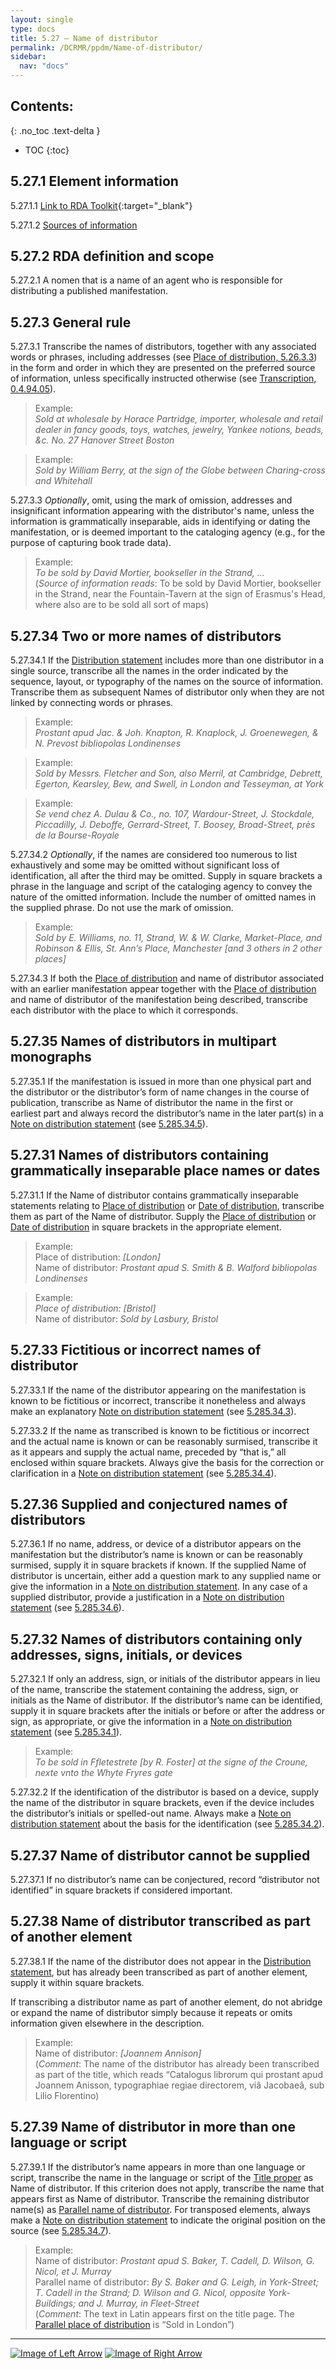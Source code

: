 ```yaml
---
layout: single
type: docs
title: 5.27 — Name of distributor
permalink: /DCRMR/ppdm/Name-of-distributor/
sidebar:
  nav: "docs"
---
```


## Contents:
{: .no_toc .text-delta }

- TOC
{:toc}

## 5.27.1 Element information

<a name="5.27.1.1">5.27.1.1</a> [Link to RDA Toolkit](https://beta.rdatoolkit.org/Content/Index?externalId=en-US_ala-d34564b0-6a8a-384f-b966-a9638b234d89){:target="_blank"}

<a name="5.27.1.2">5.27.1.2</a> [Sources of information](/DCRMR/ppdm/#5011-sources-of-information)

## 5.27.2 RDA definition and scope

<a name="5.27.2.1">5.27.2.1</a> A nomen that is a name of an agent who is responsible for distributing a published manifestation.

## 5.27.3 General rule

<a name="5.27.3.1">5.27.3.1</a> Transcribe the names of distributors, together with any associated words or phrases, including addresses (see [Place of distribution, 5.26.3.3](/DCRMR/ppdm/Place-of-distribution/#5.26.3.3)) in the form and order in which they are presented on the preferred source of information, unless specifically instructed otherwise (see [Transcription, 0.4.94.05](/DCRMR/general-rules/Transcription/#0.4.94.05)).

>Example:  
><CITE>Sold at wholesale by Horace Partridge, importer, wholesale and retail dealer in fancy goods, toys, watches, jewelry, Yankee notions, beads, &c. No. 27 Hanover Street Boston</CITE>

>Example:  
><CITE>Sold by William Berry, at the sign of the Globe between Charing-cross and Whitehall</CITE>

<a name="5.27.3.3">5.27.3.3</a> *Optionally*, omit, using the mark of omission, addresses and insignificant information appearing with the distributor's name, unless the information is grammatically inseparable, aids in identifying or dating the manifestation, or is deemed important to the cataloging agency (e.g., for the purpose of capturing book trade data).

>Example:  
><CITE>To be sold by David Mortier, bookseller in the Strand, …</CITE>  
>(*Source of information reads*: To be sold by David Mortier, bookseller in the Strand, near the Fountain-Tavern at the sign of Erasmus's Head, where also are to be sold all sort of maps)

## 5.27.34 Two or more names of distributors

<a name="5.27.34.1">5.27.34.1</a> If the [Distribution statement](/DCRMR/ppdm/Distribution-statement/) includes more than one distributor in a single source, transcribe all the names in the order indicated by the sequence, layout, or typography of the names on the source of information. Transcribe them as subsequent Names of distributor only when they are not linked by connecting words or phrases.

>Example:  
><CITE>Prostant apud Jac. & Joh. Knapton, R. Knaplock, J. Groenewegen, & N. Prevost bibliopolas Londinenses</CITE>  

>Example:  
><CITE>Sold by Messrs. Fletcher and Son, also Merril, at Cambridge, Debrett, Egerton, Kearsley, Bew, and Swell, in London and Tesseyman, at York</CITE>  

>Example:  
><CITE>Se vend chez A. Dulau & Co., no. 107, Wardour-Street, J. Stockdale, Piccadilly, J. Deboffe, Gerrard-Street, T. Boosey, Broad-Street, près de la Bourse-Royale</CITE> 

<a name="5.27.34.2">5.27.34.2</a> *Optionally*, if the names are considered too numerous to list exhaustively and some may be omitted without significant loss of identification, all after the third may be omitted. Supply in square brackets a phrase in the language and script of the cataloging agency to convey the nature of the omitted information. Include the number of omitted names in the supplied phrase. Do not use the mark of omission.

>Example:  
><CITE>Sold by E. Williams, no. 11, Strand, W. & W. Clarke, Market-Place, and Robinson & Ellis, St. Ann’s Place, Manchester [and 3 others in 2 other places]</CITE>

<a name="5.27.34.3">5.27.34.3</a> If both the [Place of distribution](/DCRMR/ppdm/Place-of-distribution/) and name of distributor associated with an earlier manifestation appear together with the [Place of distribution](/DCRMR/ppdm/Place-of-distribution/) and name of distributor of the manifestation being described, transcribe each distributor with the place to which it corresponds.

## 5.27.35 Names of distributors in multipart monographs

<a name="5.27.35.1">5.27.35.1</a> If the manifestation is issued in more than one physical part and the distributor or the distributor’s form of name changes in the course of publication, transcribe as Name of distributor the name in the first or earliest part and always record the distributor’s name in the later part(s) in a [Note on distribution statement](/DCRMR/ppdm/Note-on-distribution-statement/) (see [5.285.34.5](/DCRMR/ppdm/Note-on-distribution-statement/#5.285.34.5)).

## 5.27.31 Names of distributors containing grammatically inseparable place names or dates

<a name="5.27.31.1">5.27.31.1</a> If the Name of distributor contains grammatically inseparable statements relating to [Place of distribution](/DCRMR/ppdm/Place-of-distribution/) or [Date of distribution](/DCRMR/ppdm/Date-of-distribution/), transcribe them as part of the Name of distributor. Supply the [Place of distribution](/DCRMR/ppdm/Place-of-distribution/) or [Date of distribution](/DCRMR/ppdm/Date-of-distribution/) in square brackets in the appropriate element.

>Example:  
>Place of distribution: <CITE>[London]</CITE>  
>Name of distributor: <CITE>Prostant apud S. Smith & B. Walford bibliopolas Londinenses</CITE>  

>Example:  
><CITE>Place of distribution: [Bristol]</CITE>   
>Name of distributor: <CITE>Sold by Lasbury, Bristol</CITE>  

## 5.27.33 Fictitious or incorrect names of distributor

<a name="5.27.33.1">5.27.33.1</a> If the name of the distributor appearing on the manifestation is known to be fictitious or incorrect, transcribe it nonetheless and always make an explanatory [Note on distribution statement](/DCRMR/ppdm/Note-on-distribution-statement/) (see [5.285.34.3](/DCRMR/ppdm/Note-on-distribution-statement/#5285.34.3)).

<a name="5.27.33.2">5.27.33.2</a> If the name as transcribed is known to be fictitious or incorrect and the actual name is known or can be reasonably surmised, transcribe it as it appears and supply the actual name, preceded by “that is,” all enclosed within square brackets. Always give the basis for the correction or clarification in a [Note on distribution statement](/DCRMR/ppdm/Note-on-distribution-statement/) (see [5.285.34.4](/DCRMR/ppdm/Note-on-distribution-statement/#5.285.34.4)).

## 5.27.36 Supplied and conjectured names of distributors

<a name="5.27.36.1">5.27.36.1</a> If no name, address, or device of a distributor appears on the manifestation but the distributor’s name is known or can be reasonably surmised, supply it in square brackets if known. If the supplied Name of distributor is uncertain, either add a question mark to any supplied name or give the information in a [Note on distribution statement](/DCRMR/ppdm/Note-on-distribution-statement/). In any case of a supplied distributor, provide a justification in a [Note on distribution statement](/DCRMR/ppdm/Note-on-distribution-statement/) (see [5.285.34.6](/DCRMR/ppdm/Note-on-distribution-statement/#5.285.34.6)).

## 5.27.32 Names of distributors containing only addresses, signs, initials, or devices

<a name="5.27.32.1">5.27.32.1</a> If only an address, sign, or initials of the distributor appears in lieu of the name, transcribe the statement containing the address, sign, or initials as the Name of distributor. If the distributor’s name can be identified, supply it in square brackets after the initials or before or after the address or sign, as appropriate, or give the information in a [Note on distribution statement](/DCRMR/ppdm/Note-on-distribution-statement/) (see [5.285.34.1](/DCRMR/ppdm/Note-on-distribution-statement/#5.285.34.1)).

>Example:  
><CITE>To be sold in Ffletestrete [by R. Foster] at the signe of the Croune, nexte vnto the Whyte Fryres gate</CITE>

<a name="5.27.32.2">5.27.32.2</a>  If the identification of the distributor is based on a device, supply the name of the distributor in square brackets, even if the device includes the distributor’s initials or spelled-out name. Always make a [Note on distribution statement](/DCRMR/ppdm/Note-on-distribution-statement/) about the basis for the identification (see [5.285.34.2](/DCRMR/ppdm/Note-on-distribution-statement/#5.285.34.2)).

## 5.27.37 Name of distributor cannot be supplied

<a name="5.27.37.1">5.27.37.1</a> If no distributor’s name can be conjectured, record  “distributor not identified” in square brackets if considered important.

## 5.27.38 Name of distributor transcribed as part of another element

<a name="5.27.38.1">5.27.38.1</a> If the name of the distributor does not appear in the [Distribution statement](/DCRMR/ppdm/Distribution-statement/), but has already been transcribed as part of another element, supply it within square brackets.

If transcribing a distributor name as part of another element, do not abridge or expand the name of distributor simply because it repeats or omits information given elsewhere in the description.

>Example:  
>Name of distributor: <CITE>[Joannem Annison]</CITE>  
>(*Comment*: The name of the distributor has already been transcribed as part of the title, which reads “Catalogus librorum qui prostant apud Joannem Anisson, typographiae regiae directorem, viâ Jacobaeâ, sub Lilio Florentino)

## 5.27.39 Name of distributor in more than one language or script

<a name="5.27.39.1">5.27.39.1</a> If the distributor’s name appears in more than one language or script, transcribe the name in the language or script of the [Title proper](/DCRMR/title/Title-proper/) as Name of distributor. If this criterion does not apply, transcribe the name that appears first as Name of distributor. Transcribe the remaining distributor name(s) as [Parallel name of distributor](/DCRMR/ppdm/Parallel-name-of-distributor/). For transposed elements, always make a [Note on distribution statement](/DCRMR/ppdm/Note-on-distribution-statement/) to indicate the original position on the source (see [5.285.34.7](/DCRMR/ppdm/Note-on-distribution-statement/#5.285.34.7)).

>Example:  
>Name of distributor: <CITE>Prostant apud S. Baker, T. Cadell, D. Wilson, G. Nicol, et J. Murray</CITE>  
>Parallel name of distributor: <CITE>By S. Baker and G. Leigh, in York-Street; T. Cadell in the Strand; D. Wilson and G. Nicol, opposite York-Buildings; and J. Murray, in Fleet-Street</CITE>  
>(*Comment*: The text in Latin appears first on the title page. The [Parallel place of distribution](/DCRMR/ppdm/Parallel-place-of-distribution/) is “Sold in London”)

---

[![Image of Left Arrow](https://rbms-bsc.github.io/DCRMR/assets/pictures/navigation/Arrow_Left.png "5.265 — Parallel place of distribution")](/DCRMR/ppdm/Parallel-place-of-distribution/) [![Image of Right Arrow](https://rbms-bsc.github.io/DCRMR/assets/pictures/navigation/Arrow_Right.png "5.275 — Parallel name of distributor")](/DCRMR/ppdm/Parallel-name-of-distributor/)
